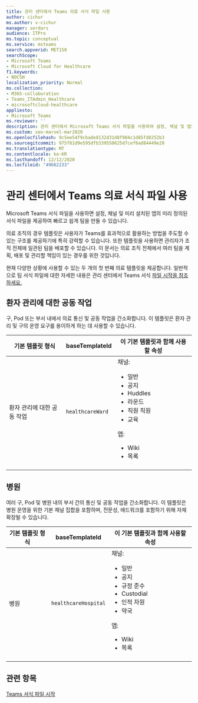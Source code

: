 ```yaml
---
title: 관리 센터에서 Teams 의료 서식 파일 사용
author: cichur
ms.author: v-cichur
manager: serdars
audience: ITPro
ms.topic: conceptual
ms.service: msteams
search.appverid: MET150
searchScope:
- Microsoft Teams
- Microsoft Cloud for Healthcare
f1.keywords:
- NOCSH
localization_priority: Normal
ms.collection:
- M365-collaboration
- Teams_ITAdmin_Healthcare
- microsoftcloud-healthcare
appliesto:
- Microsoft Teams
ms.reviewer: ''
description: 관리 센터에서 Microsoft Teams 서식 파일을 사용하여 설정, 채널 및 앱의 미리 정의된 서식 파일을 제공하여 빠르고 쉽게 팀을 만들 수 있습니다.
ms.custom: seo-marvel-mar2020
ms.openlocfilehash: 9c5ee54f9cbade8132d31d8f984c1d85fd8252b3
ms.sourcegitcommit: 975f81d9e595dfb339550625d7cef8ad84449e20
ms.translationtype: MT
ms.contentlocale: ko-KR
ms.lasthandoff: 12/12/2020
ms.locfileid: "49662233"
---
```

# <a name="use-teams-healthcare-templates-in-the-admin-center"></a>관리 센터에서 Teams 의료 서식 파일 사용

Microsoft Teams 서식 파일을 사용하면 설정, 채널 및 미리 설치된 앱의 미리 정의된 서식 파일을 제공하여 빠르고 쉽게 팀을 만들 수 있습니다.

의료 조직의 경우 템플릿은 사용자가 Teams를 효과적으로 활용하는 방법을 주도할 수 있는 구조를 제공하기에 특히 강력할 수 있습니다. 또한 템플릿을 사용하면 관리자가 조직 전체에 일관된 팀을 배포할 수 있습니다. 이 문서는 의료 조직 전체에서 여러 팀을 계획, 배포 및 관리할 책임이 있는 경우를 위한 것입니다.

현재 다양한 상황에 사용할 수 있는 두 개의 첫 번째 의료 템플릿을 제공합니다. 일반적으로 팀 서식 파일에 대한 자세한 내용은 관리 센터에서 Teams 서식 [파일 시작을 참조하세요.](../../get-started-with-teams-templates-in-the-admin-console.md)

## <a name="collaborate-on-patient-care"></a>환자 관리에 대한 공동 작업

 구, Pod 또는 부서 내에서 의료 통신 및 공동 작업을 간소화합니다. 이 템플릿은 환자 관리 및 구의 운영 요구를 용이하게 하는 데 사용할 수 있습니다.

| 기본 템플릿 형식 |baseTemplateId| 이 기본 템플릿과 함께 사용할 속성 |
| ------------------ |---|----------------------------------------------------- |
| 환자 관리에 대한 공동 작업 |`healthcareWard` | 채널:<ul><li>일반</li><li>공지</li><li>Huddles</li><li>라운드</li><li>직원 직원</li><li>교육</li></ul> 앱: <ul><li>Wiki</li><li>목록</li></ul>|
||||

## <a name="hospital"></a>병원

여러 구, Pod 및 병원 내의 부서 간의 통신 및 공동 작업을 간소화합니다. 이 템플릿은 병원 운영을 위한 기본 채널 집합을 포함하며, 전문성, 애드워크를 포함하기 위해 자체 확장될 수 있습니다.

| 기본 템플릿 형식 |baseTemplateId | 이 기본 템플릿과 함께 사용할 속성 |
| ------------------|-- |----------------------------------------------------- |
|병원|`healthcareHospital`|채널: <ul><li>일반</li><li>공지</li><li>규정 준수</li><li>Custodial</li><li>인적 자원</li><li>약국</li></ul> 앱: <ul><li>Wiki</li><li>목록 </li></ul>|
||||

## <a name="related-topics"></a>관련 항목

[Teams 서식 파일 시작](../../get-started-with-teams-templates-in-the-admin-console.md)
